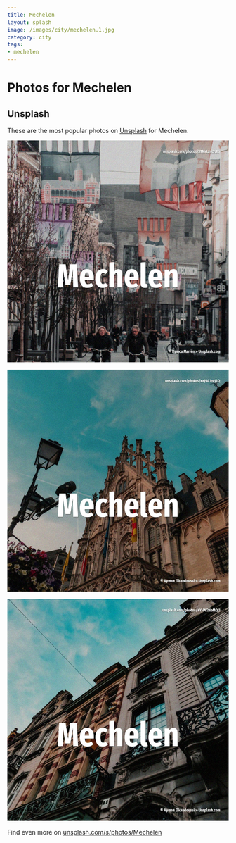 ```yaml
---
title: Mechelen
layout: splash
image: /images/city/mechelen.1.jpg
category: city
tags:
- mechelen
---
```

# Photos for Mechelen

## Unsplash

These are the most popular photos on [Unsplash](https://unsplash.com) for Mechelen.

![Mechelen](/images/city/mechelen.1.jpg)

![Mechelen](/images/city/mechelen.2.jpg)

![Mechelen](/images/city/mechelen.3.jpg)

Find even more on [unsplash.com/s/photos/Mechelen](https://unsplash.com/s/photos/Mechelen)